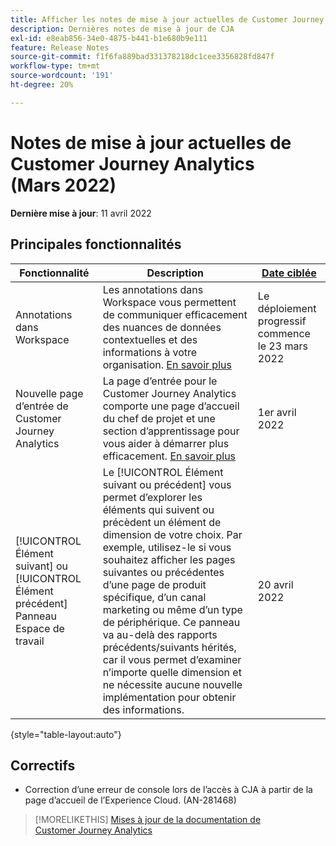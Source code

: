 ```yaml
---
title: Afficher les notes de mise à jour actuelles de Customer Journey Analytics
description: Dernières notes de mise à jour de CJA
exl-id: e8eab856-34e0-4875-b441-b1e680b9e111
feature: Release Notes
source-git-commit: f1f6fa889bad331378218dc1cee3356828fd847f
workflow-type: tm+mt
source-wordcount: '191'
ht-degree: 20%

---
```


# Notes de mise à jour actuelles de Customer Journey Analytics (Mars 2022)

**Dernière mise à jour**: 11 avril 2022

## Principales fonctionnalités

| Fonctionnalité | Description | [Date ciblée](/help/release-notes/releases.md) |
| ----------- | ---------- | ----- |
| Annotations dans Workspace | Les annotations dans Workspace vous permettent de communiquer efficacement des nuances de données contextuelles et des informations à votre organisation. [En savoir plus](/help/components/annotations/overview.md) | Le déploiement progressif commence le 23 mars 2022 |
| Nouvelle page d’entrée de Customer Journey Analytics | La page d’entrée pour le Customer Journey Analytics comporte une page d’accueil du chef de projet et une section d’apprentissage pour vous aider à démarrer plus efficacement. [En savoir plus](/help/getting-started/landing.md) | 1er avril 2022 |
| [!UICONTROL Élément suivant] ou [!UICONTROL Élément précédent] Panneau Espace de travail | Le [!UICONTROL Élément suivant ou précédent] vous permet d’explorer les éléments qui suivent ou précèdent un élément de dimension de votre choix. Par exemple, utilisez-le si vous souhaitez afficher les pages suivantes ou précédentes d’une page de produit spécifique, d’un canal marketing ou même d’un type de périphérique. Ce panneau va au-delà des rapports précédents/suivants hérités, car il vous permet d’examiner n’importe quelle dimension et ne nécessite aucune nouvelle implémentation pour obtenir des informations. | 20 avril 2022 |

{style=&quot;table-layout:auto&quot;}

## Correctifs

* Correction d’une erreur de console lors de l’accès à CJA à partir de la page d’accueil de l’Experience Cloud. (AN-281468)

>[!MORELIKETHIS]
>[Mises à jour de la documentation de Customer Journey Analytics](/help/release-notes/doc-changes.md)
